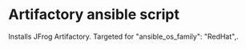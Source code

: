 Artifactory ansible script
==========================

Installs JFrog Artifactory. Targeted for "ansible_os_family": "RedHat",.
